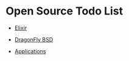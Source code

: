# Open Source Todo List

- [Elixir](Elixir.md)

- [DragonFly BSD](DragonFly.md)

- [Applications](Applications.md)
